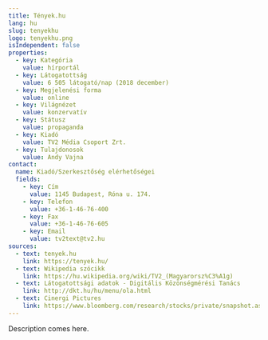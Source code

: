 ```yaml
---
title: Tények.hu
lang: hu
slug: tenyekhu
logo: tenyekhu.png
isIndependent: false
properties:
  - key: Kategória
    value: hírportál
  - key: Látogatottság
    value: 6 505 látogató/nap (2018 december)
  - key: Megjelenési forma
    value: online
  - key: Világnézet
    value: konzervatív
  - key: Státusz
    value: propaganda
  - key: Kiadó
    value: TV2 Média Csoport Zrt.
  - key: Tulajdonosok
    value: Andy Vajna
contact:
  name: Kiadó/Szerkesztőség elérhetőségei
  fields:
    - key: Cím
      value: 1145 Budapest, Róna u. 174.
    - key: Telefon
      value: +36-1-46-76-400
    - key: Fax
      value: +36-1-46-76-605
    - key: Email
      value: tv2text@tv2.hu
sources:
  - text: tenyek.hu
    link: https://tenyek.hu/
  - text: Wikipedia szócikk
    link: https://hu.wikipedia.org/wiki/TV2_(Magyarorsz%C3%A1g)
  - text: Látogatottsági adatok - Digitális Közönségmérési Tanács
    link: http://dkt.hu/hu/menu/ola.html
  - text: Cinergi Pictures
    link: https://www.bloomberg.com/research/stocks/private/snapshot.asp?privcapId=335017
---
```


Description comes here.